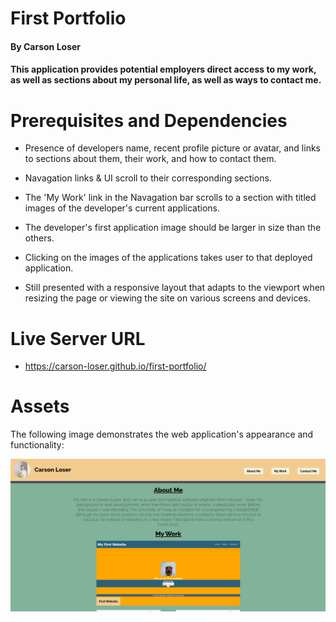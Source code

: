 # First Portfolio

#### By Carson Loser

#### This application provides potential employers direct access to my work, as well as sections about my personal life, as well as ways to contact me.

# Prerequisites and Dependencies

* Presence of developers name, recent profile picture or avatar, and links to sections about them, their work, and how to contact them.

* Navagation links & UI scroll to their corresponding sections.

* The 'My Work' link in the Navagation bar scrolls to a section with titled images of the developer's current applications.

* The developer's first application image should be larger in size than the others.

* Clicking on the images of the applications takes user to that deployed application.

* Still presented with a responsive layout that adapts to the viewport when resizing the page or viewing the site on various screens and devices.


# Live Server URL

- https://carson-loser.github.io/first-portfolio/

# Assets

The following image demonstrates the web application's appearance and functionality:

![Shows a heading with company name and functional nav bar. Images load clearly and correctly](./assets/Portfolio-SC.png)